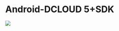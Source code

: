 # Android-DCLOUD 5+SDK

[![](https://jitpack.io/v/DearBo7/BUI-DCloud.svg)](https://jitpack.io/#DearBo7/BUI-DCloud)
